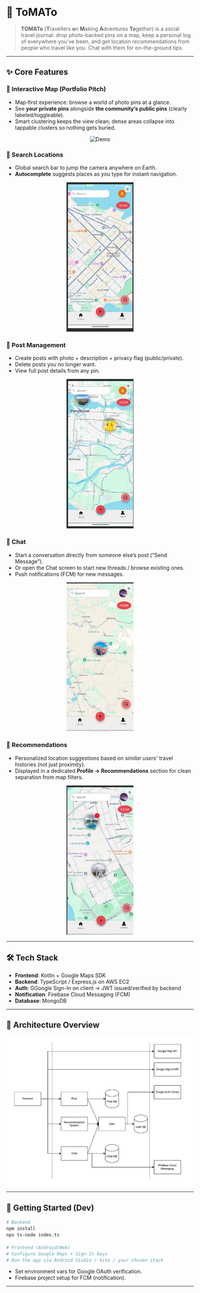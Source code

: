 # 🍅 ToMATo

> **TOMATo** (**T**ravellers **o**n **M**aking **A**dventures **To**gether) is a social travel journal: drop photo-backed pins on a map, keep a personal log of everywhere you’ve been, and get location recommendations from people who travel like you. Chat with them for on-the-ground tips.

---

## ✨ Core Features

### 📍 Interactive Map (Portfolio Pitch)

* Map‑first experience: browse a world of photo pins at a glance.
* See **your private pins** alongside **the community’s public pins** (clearly labeled/toggleable).
* Smart clustering keeps the view clean; dense areas collapse into tappable clusters so nothing gets buried.
<p align="center">
    <img src="assets/clustering.gif" height="400" alt="Demo">
</p>

### 🔎 Search Locations

* Global search bar to jump the camera anywhere on Earth.
* **Autocomplete** suggests places as you type for instant navigation.
<p align="center">
    <img src="assets/search.gif" height="400" alt="Demo">
</p>

### 📝 Post Management

* Create posts with photo + description + privacy flag (public/private).
* Delete posts you no longer want.
* View full post details from any pin.

<p align="center">
    <img src="assets/upload_post.gif" height="400" alt="Demo">
</p>


### 🤝 Chat

* Start a conversation directly from someone else’s post (“Send Message”).
* Or open the Chat screen to start new threads / browse existing ones.
* Push notifications (FCM) for new messages.

<p align="center">
    <img src="assets/chat.gif" height="400" alt="Demo">
</p>

### 🧠 Recommendations

* Personalized location suggestions based on *similar users’* travel histories (not just proximity).
* Displayed in a dedicated **Profile → Recommendations** section for clean separation from map filters.

<p align="center">
    <img src="assets/profile.gif" height="400" alt="Demo">
</p>

---

## 🛠 Tech Stack

* **Frontend**: Kotlin + Google Maps SDK
* **Backend**: TypeScript / Express.js on AWS EC2
* **Auth**: GGoogle Sign-In on client → JWT issued/verified by backend
* **Notification**: Firebase Cloud Messaging (FCM)
* **Database**: MongoDB

---

## 🧩 Architecture Overview

<p align="center">
    <img src="documentation/images/components_dependencies.png" height="400" alt="architecture">
</p>




---

## 🧭 Getting Started (Dev)

```bash
# Backend
npm install
npx ts-node index.ts 

# Frontend (Android/Web)
# Configure Google Maps + Sign-In keys
# Run the app via Android Studio / Vite / your chosen stack
```

* Set environment vars for Google OAuth verification.
* Firebase project setup for FCM (notification).
---

